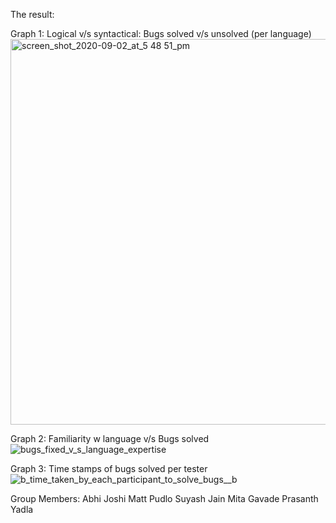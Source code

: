 The result:

Graph 1: Logical v/s syntactical: Bugs solved v/s unsolved (per language)
<img width="617" alt="screen_shot_2020-09-02_at_5 48 51_pm" src="https://user-images.githubusercontent.com/69598394/92049140-953d9480-ed57-11ea-818c-20691b09b3e6.png">

Graph 2: Familiarity w language v/s Bugs solved
![bugs_fixed_v_s_language_expertise](https://user-images.githubusercontent.com/69598394/92049399-55c37800-ed58-11ea-86b1-472bc455f7d3.png)

Graph 3: Time stamps of bugs solved per tester
![_b_time_taken_by_each_participant_to_solve_bugs__b_](https://user-images.githubusercontent.com/69598394/92049531-b5ba1e80-ed58-11ea-8809-bc3116590ede.png)

Group Members: 
Abhi Joshi
Matt Pudlo
Suyash Jain
Mita Gavade
Prasanth Yadla
